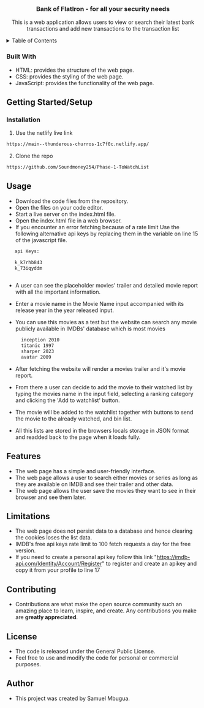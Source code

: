 <br />
<div align="center">

<h3 align="center">Bank of FlatIron - for all your security needs </h3>

  <p align="center">
    This is a web application allows users to view or search their latest bank transactions and add new transactions to the transaction list
  </p>
</div>

<!-- TABLE OF CONTENTS -->
<details>
  <summary>Table of Contents</summary>
  <ol>
    <li>
      <a href="#about-the-project">About The Project</a>
      <ul>
        <li><a href="#built-with">Built With</a></li>
      </ul>
    </li>
    <li>
      <a href="#getting-started">Getting Started</a>
      <ul>
        <li><a href="#installation">Installation</a></li>
      </ul>
    </li>
    <li><a href="#usage">Usage</a></li>
    <li><a href="#contributing">Contributing</a></li>
    <li><a href="#license">License</a></li>
  </ol>
</details>

### Built With

* HTML: provides the structure of the web page.
* CSS: provides the styling of the web page.
* JavaScript: provides the functionality of the web page.

<!-- GETTING STARTED -->
## Getting Started/Setup
### Installation


1. Use the netlify live link
  ```sh
  https://main--thunderous-churros-1c7f0c.netlify.app/
  ```

2. Clone the repo
```sh
https://github.com/Soundmoney254/Phase-1-ToWatchList
```

<!-- USAGE EXAMPLES -->
## Usage

* Download the code files from the repository.
* Open the files on your code editor.
* Start a live server on the index.html file.
* Open the index.html file in a web browser.
* If you encounter an error fetching because of a rate limit Use the following alternative api keys by replacing them in the variable on line 15 of the javascript file.
 ```sh
    api Keys:

    k_k7rhb843
    k_73iqyddm
    
   ```
* A user can see the placeholder movies' trailer and detailed movie report with all the important information.
* Enter a movie name in the Movie Name input accompanied with its release year in the year released input.
* You can use this movies as a test but the website can search any movie publicly available in IMDBs' database which is most movies

    ```sh
      inception 2010
      titanic 1997
      sharper 2023
      avatar 2009
   ```
* After fetching the website will render a movies trailer and it's movie report.
* From there a user can decide to add the movie to their watched list by typing the movies name in the input field, selecting a ranking category and clicking the 'Add to watchlist' button.
* The movie will be added to the watchlist together with buttons to send the movie to the already watched, and bin list.
* All this lists are stored in the browsers locals storage in JSON format and readded back to the page when it loads fully.

<!-- ROADMAP -->
## Features

- The web page has a simple and user-friendly interface.
- The web page allows a user to search either movies or series as long as they are available on IMDB and see their trailer and other  data.
- The web page allows the user save the movies they want to see in their browser and see them later.

## Limitations
* The web page does not persist data to a database and hence clearing the cookies loses the list data.
* IMDB's free api keys rate limit to 100 fetch requests a day for the free version. 
* If you need to create a personal api key follow this link "https://imdb-api.com/Identity/Account/Register" to register and create an apikey and copy it from your profile to line 17

<!-- CONTRIBUTING -->
## Contributing

* Contributions are what make the open source community such an amazing place to learn, inspire, and create. Any contributions you make are **greatly appreciated**.

<!-- LICENSE -->
## License
* The code is released under the General Public License.
* Feel free to use and modify the code for personal or commercial purposes.

<!-- CONTACT -->
## Author
* This project was created by Samuel Mbugua.
